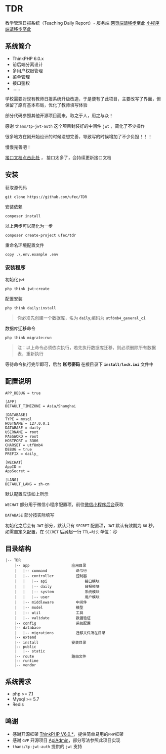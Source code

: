 # TDR

教学管理日报系统（Teaching Daily Report）- 服务端
[网页端请移步至此](https://github.com/ufec/TDR-WEB)
[小程序端请移步至此](https://github.com/ufec/TDR-uniapp)

## 系统简介

- ThinkPHP 6.0.x
- 前后端分离设计
- 多用户权限管理
- 菜单管理
- 接口鉴权
- ......

学校需要对现有教师日报系统升级改造，于是便有了此项目，主要改写了界面，但保留了原有基本布局，优化了教师填写体验

部分代码参照其他开源项目而来，取之于人，用之与众！

感谢 `thans/tp-jwt-auth` 这个项目封装好的中间件 `jwt` ，简化了不少操作

很多地方在刚开始设计的时候没想完善，导致写的时候增加了不少负担！！！

慢慢完善吧！

[接口文档点击此处](https://docs.apipost.cn/preview/9351867c6436f3a6/9bc7b97088fd5b35) ， 接口太多了，会持续更新接口文档

## 安装

获取源代码

```shell
git clone https://github.com/ufec/TDR
```

安装依赖

```shell
composer install
```

以上两步可以简化为一步

```shell
composer create-project ufec/tdr
```

重命名环境配置文件

```shell
copy .\.env.example .env
```

### 安装程序

初始化`jwt`

```shell
php think jwt:create
```

配置安装

```shell
php think daily:install
```

>你必须先创建一个数据库，名为 **`daily`**,编码为 **`utf8mb4_general_ci`**

数据库迁移命令

```shell
php think migrate:run
```

> 注：以上命令必须依次执行，若先执行数据库迁移，则必须删除所有数据表，重新执行

等待命令执行完毕即可，后台 **账号密码** 在根目录下 **`install/lock.ini`** 文件中

## 配置说明

```text
APP_DEBUG = true

[APP]
DEFAULT_TIMEZONE = Asia/Shanghai

[DATABASE]
TYPE = mysql
HOSTNAME = 127.0.0.1
DATABASE = daily
USERNAME = root
PASSWORD = root
HOSTPORT = 3306
CHARSET = utf8mb4
DEBUG = true
PREFIX = daily_

[WECHAT]
AppID = 
AppSecret = 

[LANG]
DEFAULT_LANG = zh-cn

```

默认配置应该如上所示

`WECHAT` 部分用于微信小程序配置项，前往[微信小程序后台](https://mp.weixin.qq.com/wxamp/devprofile/get_profile)获取

`DATABASE` 部分按实际填写

初始化之后会有 `JWT` 部分，默认只有 `SECRET` 配置项，`JWT` 默认有效期为 `60` 秒，如需自定义配置，在 `SECRET` 后另起一行 `TTL=时长` 单位：秒

## 目录结构

```text
|-- TDR
    |-- app                   应用目录
    |   |-- command             命令行
    |   |-- controller          控制器
    |   |   |-- api                 接口模块
    |   |   |-- daily               日报模块
    |   |   |-- system              系统模块
    |   |   |-- user                用户模块
    |   |-- middleware          中间件
    |   |-- model               模型
    |   |-- util                工具
    |   |-- validate            数据验证
    |-- config                  系统配置
    |-- database
    |   |-- migrations          迁移文件所在目录
    |-- extend
    |-- install               安装目录
    |-- public
    |   |-- static
    |-- route                 路由文件
    |-- runtime               
    |-- vendor                
```

## 系统需求

- php >= 7.1
- Mysql >= 5.7
- Redis

## 鸣谢

- 感谢开源框架 [ThinkPHP V6.0.*](https://packagist.org/packages/topthink/think)，提供简单易用的`PHP`框架
- 感谢 `GVP` 开源项目 [ApiAdmin](https://gitee.com/apiadmin/ApiAdmin)，部分写法参照此项目实现
- `thans/tp-jwt-auth` 提供的 `jwt` 支持